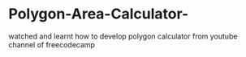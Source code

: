 # Polygon-Area-Calculator-
watched and learnt how to develop polygon calculator from youtube channel of freecodecamp
